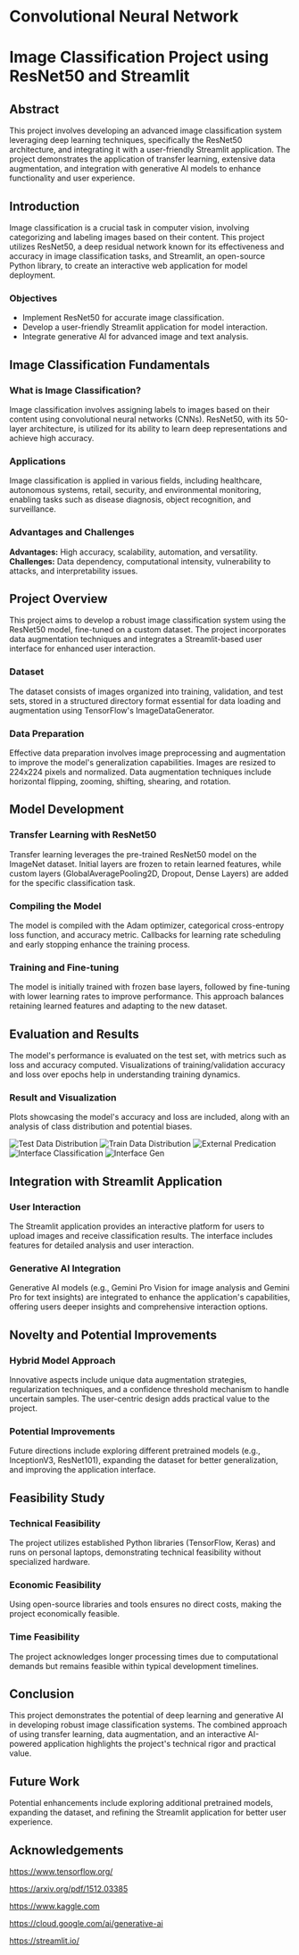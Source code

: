 # Convolutional Neural Network

# Image Classification Project using ResNet50 and Streamlit

## Abstract

This project involves developing an advanced image classification system leveraging deep learning techniques, specifically the ResNet50 architecture, and integrating it with a user-friendly Streamlit application. The project demonstrates the application of transfer learning, extensive data augmentation, and integration with generative AI models to enhance functionality and user experience.

## Introduction

Image classification is a crucial task in computer vision, involving categorizing and labeling images based on their content. This project utilizes ResNet50, a deep residual network known for its effectiveness and accuracy in image classification tasks, and Streamlit, an open-source Python library, to create an interactive web application for model deployment.

### Objectives

- Implement ResNet50 for accurate image classification.
- Develop a user-friendly Streamlit application for model interaction.
- Integrate generative AI for advanced image and text analysis.

## Image Classification Fundamentals

### What is Image Classification?

Image classification involves assigning labels to images based on their content using convolutional neural networks (CNNs). ResNet50, with its 50-layer architecture, is utilized for its ability to learn deep representations and achieve high accuracy.

### Applications

Image classification is applied in various fields, including healthcare, autonomous systems, retail, security, and environmental monitoring, enabling tasks such as disease diagnosis, object recognition, and surveillance.

### Advantages and Challenges

**Advantages:** High accuracy, scalability, automation, and versatility.  
**Challenges:** Data dependency, computational intensity, vulnerability to attacks, and interpretability issues.

## Project Overview

This project aims to develop a robust image classification system using the ResNet50 model, fine-tuned on a custom dataset. The project incorporates data augmentation techniques and integrates a Streamlit-based user interface for enhanced user interaction.

### Dataset

The dataset consists of images organized into training, validation, and test sets, stored in a structured directory format essential for data loading and augmentation using TensorFlow's ImageDataGenerator.

### Data Preparation

Effective data preparation involves image preprocessing and augmentation to improve the model's generalization capabilities. Images are resized to 224x224 pixels and normalized. Data augmentation techniques include horizontal flipping, zooming, shifting, shearing, and rotation.

## Model Development

### Transfer Learning with ResNet50

Transfer learning leverages the pre-trained ResNet50 model on the ImageNet dataset. Initial layers are frozen to retain learned features, while custom layers (GlobalAveragePooling2D, Dropout, Dense Layers) are added for the specific classification task.

### Compiling the Model

The model is compiled with the Adam optimizer, categorical cross-entropy loss function, and accuracy metric. Callbacks for learning rate scheduling and early stopping enhance the training process.

### Training and Fine-tuning

The model is initially trained with frozen base layers, followed by fine-tuning with lower learning rates to improve performance. This approach balances retaining learned features and adapting to the new dataset.

## Evaluation and Results

The model's performance is evaluated on the test set, with metrics such as loss and accuracy computed. Visualizations of training/validation accuracy and loss over epochs help in understanding training dynamics.

### Result and Visualization

Plots showcasing the model's accuracy and loss are included, along with an analysis of class distribution and potential biases.

![Test Data Distribution](chart1.png)
![Train Data Distribution](chart2.png)
![External Predication](externalpredication.png)
![Interface Classification](interface.png)
![Interface Gen](interface1.png)

## Integration with Streamlit Application

### User Interaction

The Streamlit application provides an interactive platform for users to upload images and receive classification results. The interface includes features for detailed analysis and user interaction.

### Generative AI Integration

Generative AI models (e.g., Gemini Pro Vision for image analysis and Gemini Pro for text insights) are integrated to enhance the application's capabilities, offering users deeper insights and comprehensive interaction options.

## Novelty and Potential Improvements

### Hybrid Model Approach

Innovative aspects include unique data augmentation strategies, regularization techniques, and a confidence threshold mechanism to handle uncertain samples. The user-centric design adds practical value to the project.

### Potential Improvements

Future directions include exploring different pretrained models (e.g., InceptionV3, ResNet101), expanding the dataset for better generalization, and improving the application interface.

## Feasibility Study

### Technical Feasibility

The project utilizes established Python libraries (TensorFlow, Keras) and runs on personal laptops, demonstrating technical feasibility without specialized hardware.

### Economic Feasibility

Using open-source libraries and tools ensures no direct costs, making the project economically feasible.

### Time Feasibility

The project acknowledges longer processing times due to computational demands but remains feasible within typical development timelines.

## Conclusion

This project demonstrates the potential of deep learning and generative AI in developing robust image classification systems. The combined approach of using transfer learning, data augmentation, and an interactive AI-powered application highlights the project's technical rigor and practical value.

## Future Work

Potential enhancements include exploring additional pretrained models, expanding the dataset, and refining the Streamlit application for better user experience.

## Acknowledgements

https://www.tensorflow.org/

https://arxiv.org/pdf/1512.03385

https://www.kaggle.com

https://cloud.google.com/ai/generative-ai

https://streamlit.io/

